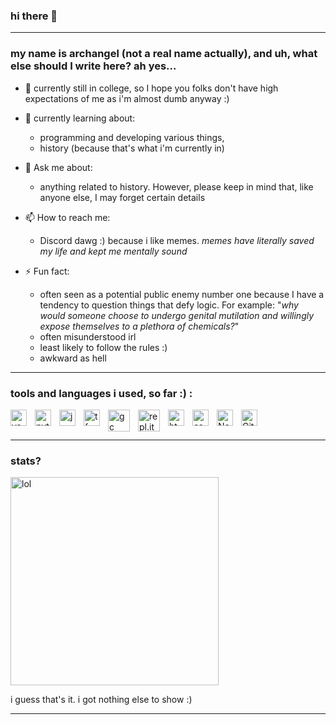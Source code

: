 ### hi there 👋 
____
### my name is archangel (not a real name actually), and uh, what else should I write here? ah yes...

- 🔭 currently still in college, so I hope you folks don't have high expectations of me as i'm almost dumb anyway :)
  
- 🌱 currently learning about:
  - programming and developing various things,
  - history (because that's what i'm currently in)
    
- 💬 Ask me about:
  - anything related to history. However, please keep in mind that, like anyone else, I may forget certain details
    
- 📫 How to reach me:
  - Discord dawg :) because i like memes. *memes have literally saved my life and kept me mentally sound*
  
- ⚡ Fun fact:
  - often seen as a potential public enemy number one because I have a tendency to question things that defy logic. For example: "*why would someone choose to undergo genital mutilation and willingly expose themselves to a plethora of chemicals?*"
  - often misunderstood irl
  - least likely to follow the rules :)
  - awkward as hell
___

### tools and languages i used, so far :) :
<img align="left" alt="vsc" width="26px" src="https://cdn.jsdelivr.net/gh/devicons/devicon/icons/vscode/vscode-original.svg" style="padding-right:10px;" />
<img align="left" alt="python" width="26px" src="https://cdn.jsdelivr.net/gh/devicons/devicon/icons/python/python-original.svg" style="padding-right:10px;"/>
<img align="left" alt="javascript" width="26px" src="https://cdn.jsdelivr.net/gh/devicons/devicon/icons/javascript/javascript-original.svg" style="padding-right:10px;"/>
<img align="left" alt="tf" width="26px" src="https://upload.wikimedia.org/wikipedia/commons/2/2d/Tensorflow_logo.svg" style="padding-right:10px;"/>
<img align="left" alt="gc" width="35px" src="https://lh3.googleusercontent.com/Bxp8IrKWEa-5KlyJp8jSXI5TAT7l0zA2XdEvdDtkEznVzhHLv01sSY82xu5nb1pfze121U6VHxwjc8HC31847_2GUzB-LJ1G3f4kcw" style="padding-right:10px;"/>
<img align="left" alt="repl.it" width="35px" src="https://upload.wikimedia.org/wikipedia/commons/7/78/New_Replit_Logo.svg" style="padding-right:10px;"/>
<img align="left" alt="html" width="26px" src="https://cdn.jsdelivr.net/gh/devicons/devicon/icons/html5/html5-original.svg" style="padding-right:10px;"/>
<img align="left" alt="css" width="26px" src="https://cdn.jsdelivr.net/gh/devicons/devicon/icons/css3/css3-original.svg" style="padding-right:10px;"/>
<img align="left" alt="Node.js" width="26px" src="https://cdn.jsdelivr.net/gh/devicons/devicon/icons/nodejs/nodejs-original.svg" style="padding-right:10px;"/>
<img align="left" alt="Git" width="26px" src="https://cdn.jsdelivr.net/gh/devicons/devicon/icons/git/git-original.svg" style="padding-right:10px;"/>

<br />
<br />

___
### stats?
<div style="position: relative;">
  <img alt="lol" width="333px" src="https://github-readme-stats.vercel.app/api/top-langs/?username=archangel-12&hide_progress=true" style="position: relative; z-index: 2;">
</div>

i guess that's it. i got nothing else to show :)



____
